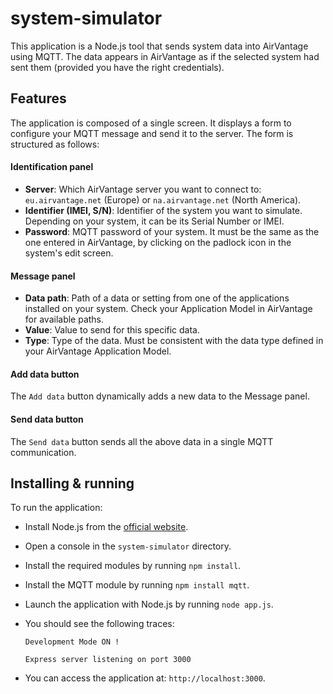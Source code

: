 system-simulator
================

This application is a Node.js tool that sends system data into AirVantage using MQTT. The data appears in AirVantage as if the selected system had sent them (provided you have the right credentials).

Features
--------

The application is composed of a single screen. It displays a form to configure your MQTT message and send it to the server. The form is structured as follows:

#### Identification panel
* **Server**: Which AirVantage server you want to connect to: `eu.airvantage.net` (Europe) or `na.airvantage.net` (North America).
* **Identifier (IMEI, S/N)**: Identifier of the system you want to simulate. Depending on your system, it can be its Serial Number or IMEI.
* **Password**: MQTT password of your system. It must be the same as the one entered in AirVantage, by clicking on the padlock icon in the system's edit screen.

#### Message panel
* **Data path**: Path of a data or setting from one of the applications installed on your system. Check your Application Model in AirVantage for available paths.
* **Value**: Value to send for this specific data.
* **Type**: Type of the data. Must be consistent with the data type defined in your AirVantage Application Model.

#### Add data button
The `Add data` button dynamically adds a new data to the Message panel.

#### Send data button
The `Send data` button sends all the above data in a single MQTT communication.

Installing & running
--------------------

To run the application:

* Install Node.js from the [official website](http://www.nodejs.org/).
* Open a console in the `system-simulator` directory.
* Install the required modules by running `npm install`.
* Install the MQTT module by running `npm install mqtt`.
* Launch the application with Node.js by running `node app.js`.
* You should see the following traces:

    `Development Mode ON !`

    `Express server listening on port 3000`

* You can access the application at: `http://localhost:3000`.
